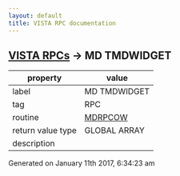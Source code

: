 ```yaml
---
layout: default
title: VISTA RPC documentation
---
```




## [VISTA RPCs](TableOfContent.md) &#8594; MD TMDWIDGET 

 property | value 
--- | --- 
 label | MD TMDWIDGET
 tag | RPC
 routine | [MDRPCOW](http://code.osehra.org/dox/Routine_MDRPCOW_source.html)
 return value type | GLOBAL ARRAY
 description | 




Generated on January 11th 2017, 6:34:23 am